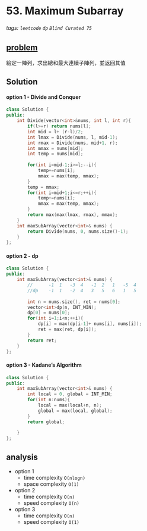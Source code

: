 # 53. Maximum Subarray

###### tags: `leetcode` `dp` `Blind Curated 75`


## [problem](https://leetcode.com/problems/maximum-subarray/)

給定一陣列，求出總和最大連續子陣列，並返回其值


## Solution

#### option 1 - Divide and Conquer


```c++
class Solution {
public:
    int Divide(vector<int>&nums, int l, int r){
        if(l>=r) return nums[l];
        int mid = l+ (r-l)/2;
        int lmax = Divide(nums, l, mid-1);
        int rmax = Divide(nums, mid+1, r);
        int mmax = nums[mid];
        int temp = nums[mid];
        
        for(int i=mid-1;i>=l;--i){
            temp+=nums[i];
            mmax = max(temp, mmax);
        }
        temp = mmax;
        for(int i=mid+1;i<=r;++i){
            temp+=nums[i];
            mmax = max(temp, mmax);
        }
        return max(max(lmax, rmax), mmax);
    }
    int maxSubArray(vector<int>& nums) {
        return Divide(nums, 0, nums.size()-1);
    }
};
```
#### option 2 - dp
```c++
class Solution {
public:
    int maxSubArray(vector<int>& nums) {
        //      -1  1   -3  4   -1  2   1   -5  4
        //dp    -1  1   -2  4   3   5   6   1   5
        
        int n = nums.size(), ret = nums[0];
        vector<int>dp(n, INT_MIN);
        dp[0] = nums[0];
        for(int i=1;i<n;++i){
            dp[i] = max(dp[i-1]+ nums[i], nums[i]);
            ret = max(ret, dp[i]);
        }
        return ret;
    }
};
```
#### option 3 - Kadane’s Algorithm
```c++
class Solution {
public:
    int maxSubArray(vector<int>& nums) {
        int local = 0, global = INT_MIN;
        for(int n:nums){
            local = max(local+n, n);
            global = max(local, global);
        }
        return global;
        
    }
};
```
## analysis
- option 1
    - time complexity `O(nlogn)`
    - space complexity `O(1)`
- option 2
    - time complexity `O(n)`
    - speed complexity `O(n)`
- option 3
    - time complexity `O(n)`
    - speed complexity `O(1)`
